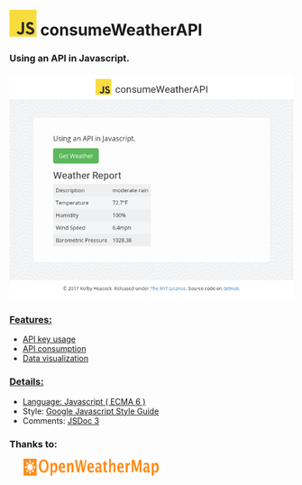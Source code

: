 <div style="margin-top: 20px;"><a href="#"><img src="https://github.com/classmember/consumeWeatherAPI/blob/master/img/js.png" align="left"></a></div>

# &nbsp;consumeWeatherAPI

### Using an API in Javascript.

<div style="margin-top: 20px;"><a href="#"><img src="https://github.com/classmember/consumeWeatherAPI/blob/master/img/consumeWeatherAPI.png"</a></div>

### Features:
 * API key usage
  * API consumption
   * Data visualization

   ### Details:
   * Language: [Javascript ( ECMA 6 )](http://es6-features.org/#Constants)
   * Style: [Google Javascript Style Guide](https://google.github.io/styleguide/jsguide.html)
   * Comments: [JSDoc 3](http://usejsdoc.org/)

   ### Thanks to:
   <div style="padding-left: 25px;"><a href="https://openweathermap.org/"><img src="https://github.com/classmember/consumeWeatherAPI/blob/master/img/logo_OpenWeatherMap_orange.svg" align="left" height="30" width="240" ></a></div><br>

